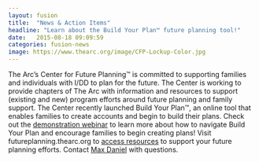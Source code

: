 ```yaml
---
layout: fusion
title:  "News & Action Items"
headline: "Learn about the Build Your Plan™ future planning tool!"
date:   2015-08-18 09:09:59
categories: fusion-news
image: https://www.thearc.org/image/CFP-Lockup-Color.jpg
---
```

The Arc’s Center for Future Planning™ is committed to supporting families and individuals with I/DD to plan for the future. The Center is working to provide chapters of The Arc with information and resources to support (existing and new) program efforts around future planning and family support. The Center recently launched Build Your Plan™, an online tool that enables families to create accounts and begin to build their plans. Check out the <a href="http://bit.ly/23mqARV9">demonstration webinar</a> to learn more about how to navigate Build Your Plan and encourage families to begin creating plans! Visit futureplanning.thearc.org to <a href="https://futureplanning.thearc.org/pages/learn/where-to-start/chapter-staff">access resources</a> to support your future planning efforts. Contact <a href="mailto:Daniel@thearc.org">Max Daniel</a> with questions.